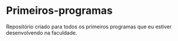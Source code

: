 # Primeiros-programas
Repositório criado para todos os primeiros programas que eu estiver desenvolvendo na faculdade.
